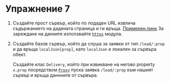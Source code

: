 # Упражнение 7

1. Създайте прост сървър, който по подаден URL извлича съдържанието на дадената страница и ги връща.
[Примерен линк](https://www.reddit.com/.rss)
За зареждане на данните използвайте [`https`](https://nodejs.org/api/https.html) модула.

2. Създайте базов сървър, който да слуша за заявки от тип `/load/:prop` и да връща `localJson[prop]`, като `localJson` е локален за сървъра обект.

    Създайте клас `Delivery`, който при извикване на негово property `x.prop` посредством [`Proxy`](https://developer.mozilla.org/en-US/docs/Web/JavaScript/Reference/Global_Objects/Proxy) пуска заявка `/load/:prop` към нашият сървър и връща даннните от сървъра.
